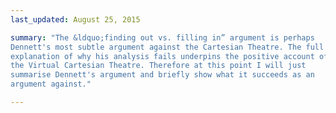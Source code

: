 ```yaml
---
last_updated: August 25, 2015

summary: "The &ldquo;finding out vs. filling in” argument is perhaps
Dennett's most subtle argument against the Cartesian Theatre. The full
explanation of why his analysis fails underpins the positive account of
the Virtual Cartesian Theatre. Therefore at this point I will just
summarise Dennett's argument and briefly show what it succeeds as an
argument against."

---
```

